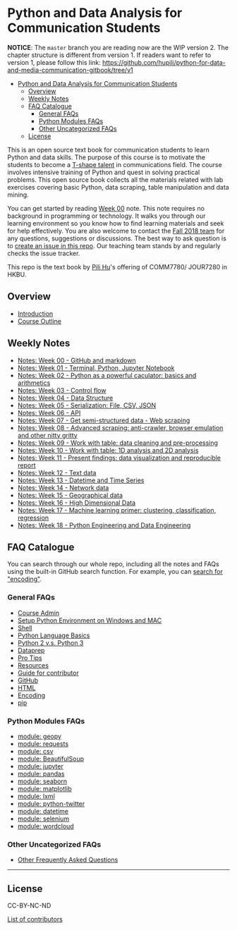# Python and Data Analysis for Communication Students

**NOTICE**: The `master` branch you are reading now are the WIP version 2. The chapter structure is different from version 1. If readers want to refer to version 1, please follow this link: https://github.com/hupili/python-for-data-and-media-communication-gitbook/tree/v1

<!-- TOC -->

- [Python and Data Analysis for Communication Students](#python-and-data-analysis-for-communication-students)
    - [Overview](#overview)
    - [Weekly Notes](#weekly-notes)
    - [FAQ Catalogue](#faq-catalogue)
        - [General FAQs](#general-faqs)
        - [Python Modules FAQs](#python-modules-faqs)
        - [Other Uncategorized FAQs](#other-uncategorized-faqs)
    - [License](#license)

<!-- /TOC -->

This is an open source text book for communication students to learn Python and data skills. The purpose of this course is to motivate the students to become a [T-shape talent](http://www.caseinterview.com/t-shaped-skills) in communications field. The course involves intensive training of Python and quest in solving practical problems. This open source book collects all the materials related with lab exercises covering basic Python, data scraping, table manipulation and data mining.

You can get started by reading [Week 00](notes-week-00.md) note. This note requires no background in programming or technology. It walks you through our learning environment so you know how to find learning materials and seek for help effectively. You are also welcome to contact the [Fall 2018 team](session-F2018.md) for any questions, suggestions or discussions. The best way to ask question is to [create an issue in this repo](https://github.com/hupili/python-for-data-and-media-communication-gitbook/issues/new). Our teaching team stands by and regularly checks the issue tracker.

This repo is the text book by [Pili Hu](http://hupili.net/)'s offering of COMM7780/ JOUR7280 in HKBU.

## Overview

* [Introduction](README.md)
* [Course Outline](outline.md)

## Weekly Notes

* [Notes: Week 00 - GitHub and markdown](notes-week-00.md)
* [Notes: Week 01 - Terminal, Python, Jupyter Notebook](notes-week-01.md)
* [Notes: Week 02 - Python as a powerful caculator: basics and arithmetics](notes-week-02.md)
* [Notes: Week 03 - Control flow](notes-week-03.md)
* [Notes: Week 04 - Data Structure](notes-week-04.md)
* [Notes: Week 05 - Serialization: File, CSV, JSON](notes-week-05.md)
* [Notes: Week 06 - API](notes-week-06.md)
* [Notes: Week 07 - Get semi-structured data - Web scraping](notes-week-07.md)
* [Notes: Week 08 - Advanced scraping: anti-crawler, browser emulation and other nitty gritty](notes-week-08.md)
* [Notes: Week 09 - Work with table: data cleaning and pre-processing](notes-week-09.md)
* [Notes: Week 10 - Work with table: 1D analysis and 2D analysis](notes-week-10.md)
* [Notes: Week 11 - Present findings: data visualization and reproducible report](notes-week-11.md)
* [Notes: Week 12 - Text data](notes-week-12.md)
* [Notes: Week 13 - Datetime and Time Series](notes-week-13.md)
* [Notes: Week 14 - Network data](notes-week-14.md)
* [Notes: Week 15 - Geographical data](notes-week-15.md)
* [Notes: Week 16 - High Dimensional Data](notes-week-16.md)
* [Notes: Week 17 - Machine learning primer: clustering, classification, regression](notes-week-17.md)
* [Notes: Week 18 - Python Engineering and Data Engineering](notes-week-18.md)

## FAQ Catalogue

You can search through our whole repo, including all the notes and FAQs using the built-in GitHub search function. For example, you can [search for "encoding"](https://github.com/hupili/python-for-data-and-media-communication-gitbook/search?q=encoding&unscoped_q=encoding).

### General FAQs

* [Course Admin](course-admin.md)
* [Setup Python Environment on Windows and MAC](setup-environment.md)
* [Shell](shell.md)
* [Python Language Basics](python-language-basics.md)
* [Python 2 v.s. Python 3](python-2-vs-python-3.md)
* [Dataprep](dataprep.md)
* [Pro Tips](pro-tips.md)
* [Resources](reading-materials.md)
* [Guide for contributor](guide-for-contributor.md)
* [GitHub](github.md)
* [HTML](html.md)
* [Encoding](encoding.md)
* [pip](pip.md)

### Python Modules FAQs

* [module: geopy](module-geopy.md)
* [module: requests](module-requests.md)
* [module: csv](module-csv.md)
* [module: BeautifulSoup](module-beautifulsoup.md)
* [module: jupyter](module-jupyter.md)
* [module: pandas](module-pandas.md)
* [module: seaborn](module-seaborn.md)
* [module: matplotlib](module-matplotlib.md)
* [module: lxml](module-lxml.md)
* [module: python-twitter](module-python-twitter.md)
* [module: datetime](module-datetime.md)
* [module: selenium](module-selenium.md)
* [module: wordcloud](module-wordcloud.md)

### Other Uncategorized FAQs

* [Other Frequently Asked Questions](frequently-asked-questions.md)

------

## License

CC-BY-NC-ND

[List of contributors](https://github.com/hupili/python-for-data-and-media-communication-gitbook/graphs/contributors)
